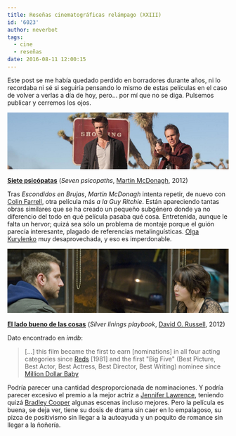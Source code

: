 ```yaml
---
title: Reseñas cinematográficas relámpago (XXIII)
id: '6023'
author: neverbot
tags:
  - cine
  - reseñas
date: 2016-08-11 12:00:15
---
```


Este post se me había quedado perdido en borradores durante años, ni lo recordaba ni sé si seguiría pensando lo mismo de estas películas en el caso de volver a verlas a día de hoy, pero... por mí que no se diga. Pulsemos publicar y cerremos los ojos.

[![](./resenas-cinematograficas-relampago-xxiii/seven-psychopaths.png)](./resenas-cinematograficas-relampago-xxiii/seven-psychopaths.png)

**[Siete psicópatas](http://www.imdb.com/title/tt1931533/)** (_Seven psicopaths_, [Martin McDonagh](http://www.imdb.com/name/nm1732981/), 2012)

Tras _Escondidos en Brujas_, _Martin McDonagh_ intenta repetir, de nuevo con [Colin Farrell](http://www.imdb.com/name/nm0268199/), otra película más _a la_ _Guy Ritchie_. Están apareciendo tantas obras similares que se ha creado un pequeño subgénero donde ya no diferencio del todo en qué película pasaba qué cosa. Entretenida, aunque le falta un hervor; quizá sea sólo un problema de montaje porque el guión parecía interesante, plagado de referencias metalinguísticas. [Olga Kurylenko](http://www.imdb.com/name/nm1385871/) muy desaprovechada, y eso es imperdonable.

[![](./resenas-cinematograficas-relampago-xxiii/silver-linings-playbook.png)](./resenas-cinematograficas-relampago-xxiii/silver-linings-playbook.png)

**[El lado bueno de las cosas](http://www.imdb.com/title/tt1045658/)** (_Silver linings playbook_, [David O. Russell](http://www.imdb.com/name/nm0751102/), 2012)

Dato encontrado en _imdb_:

> \[...\] this film became the first to earn \[nominations\] in all four acting categories since [Reds](http://www.imdb.com/title/tt0082979/) \[1981\] and the first "Big Five" (Best Picture, Best Actor, Best Actress, Best Director, Best Writing) nominee since [Million Dollar Baby](http://www.imdb.com/title/tt0405159/)

Podría parecer una cantidad desproporcionada de nominaciones. Y podría parecer excesivo el premio a la mejor actriz a [Jennifer Lawrence](http://www.imdb.com/name/nm2225369/), teniendo quizá [Bradley Cooper](http://www.imdb.com/name/nm0177896/) algunas escenas incluso mejores. Pero la película es buena, se deja ver, tiene su dosis de drama sin caer en lo empalagoso, su pizca de positivismo sin llegar a la autoayuda y un poquito de romance sin llegar a la ñoñería.